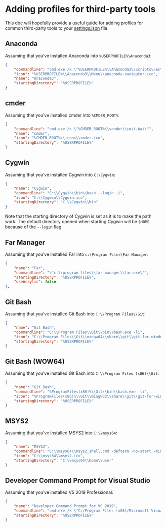 # Adding profiles for third-party tools

This doc will hopefully provide a useful guide for adding profiles for common third-party tools to your
[settings.json](https://docs.microsoft.com/en-us/windows/terminal/customize-settings/profile-settings) file.

## Anaconda

Assuming that you've installed Anaconda into `%USERPROFILE%\Anaconda3`:

```json
{
    "commandline": "cmd.exe /k \"%USERPROFILE%\\Anaconda3\\Scripts\\activate.bat %USERPROFILE%\\Anaconda3\"",
    "icon": "%USERPROFILE%\\Anaconda3\\Menu\\anaconda-navigator.ico",
    "name": "Anaconda3",
    "startingDirectory": "%USERPROFILE%"
}
```

## cmder

Assuming that you've installed cmder into `%CMDER_ROOT%`:

```json
{
    "commandline": "cmd.exe /k \"%CMDER_ROOT%\\vendor\\init.bat\"",
    "name": "cmder",
    "icon": "%CMDER_ROOT%\\icons\\cmder.ico",
    "startingDirectory": "%USERPROFILE%"
}
```

## Cygwin

Assuming that you've installed Cygwin into `C:\Cygwin`:

```json
{
    "name": "Cygwin",
    "commandline": "C:\\Cygwin\\bin\\bash --login -i",
    "icon": "C:\\Cygwin\\Cygwin.ico",
    "startingDirectory": "C:\\Cygwin\\bin"
}
```

Note that the starting directory of Cygwin is set as it is to make the path
work. The default directory opened when starting Cygwin will be `$HOME` because
of the `--login` flag.

## Far Manager

Assuming that you've installed Far into `c:\Program Files\Far Manager`:

```json
{
    "name": "Far",
    "commandline": "\"c:\\program files\\far manager\\far.exe\"",
    "startingDirectory": "%USERPROFILE%",
    "useAcrylic": false
},
```

## Git Bash

Assuming that you've installed Git Bash into `C:\\Program Files\\Git`:

```json
{
    "name": "Git Bash",
    "commandline": "C:\\Program Files\\Git\\bin\\bash.exe -li",
    "icon": "C:\\Program Files\\Git\\mingw64\\share\\git\\git-for-windows.ico",
    "startingDirectory": "%USERPROFILE%"
}
````

## Git Bash (WOW64)

Assuming that you've installed Git Bash into `C:\\Program Files (x86)\\Git`:

```json
{
    "name": "Git Bash",
    "commandline": "%ProgramFiles(x86)%\\Git\\bin\\bash.exe -li",
    "icon": "%ProgramFiles(x86)%\\Git\\mingw32\\share\\git\\git-for-windows.ico",
    "startingDirectory": "%USERPROFILE%"
}
```

## MSYS2

Assuming that you've installed MSYS2 into `C:\\msys64`:

```json
{
    "name": "MSYS2",
    "commandline": "C:\\msys64\\msys2_shell.cmd -defterm -no-start -mingw64",
    "icon": "C:\\msys64\\msys2.ico",
    "startingDirectory": "C:\\msys64\\home\\user"
}
````

## Developer Command Prompt for Visual Studio

Assuming that you've installed VS 2019 Professional:

```json
{
    "name": "Developer Command Prompt for VS 2019",
    "commandline": "cmd.exe /k \"C:/Program Files (x86)/Microsoft Visual Studio/2019/Professional/Common7/Tools/VsDevCmd.bat\"",
    "startingDirectory": "%USERPROFILE%"
}
```

<!-- Adding a tool here? Make sure to add it in alphabetical order! -->

